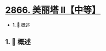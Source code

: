 # [2866. 美丽塔 II【中等】](https://github.com/Tdahuyou/TNotes.leetcode/tree/main/notes/2866.%20%E7%BE%8E%E4%B8%BD%E5%A1%94%20II%E3%80%90%E4%B8%AD%E7%AD%89%E3%80%91)

<!-- region:toc -->

- [1. 📝 概述](#1--概述)

<!-- endregion:toc -->

## 1. 📝 概述
